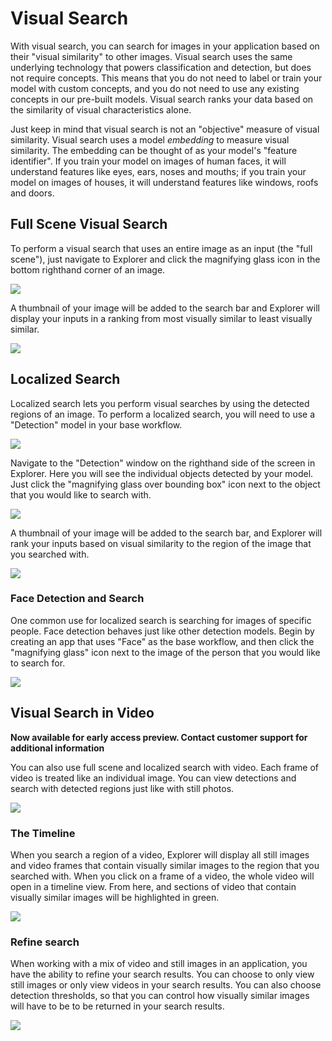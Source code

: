 # Visual Search

With visual search, you can search for images in your application based on their "visual similarity" to other images. Visual search uses the same underlying technology that powers classification and detection, but does not require concepts. This means that you do not need to label or train your model with custom concepts, and you do not need to use any existing concepts in our pre-built models. Visual search ranks your data based on the similarity of visual characteristics alone.

Just keep in mind that visual search is not an "objective" measure of visual similarity. Visual search uses a model *embedding* to measure visual similarity. The embedding can be thought of as your model's "feature identifier". If you train your model on images of human faces, it will understand features like eyes, ears, noses and mouths; if you train your model on images of houses, it will understand features like windows, roofs and doors.

## Full Scene Visual Search

To perform a visual search that uses an entire image as an input (the "full scene"), just navigate to Explorer and click the magnifying glass icon in the bottom righthand corner of an image.

![](../../images/magnify_glass.jpg)

A thumbnail of your image will be added to the search bar and Explorer will display your inputs in a ranking from most visually similar to least visually similar.

![](../../images/visual_search_results.jpg)

## Localized Search

Localized search lets you perform visual searches by using the detected regions of an image. To perform a localized search, you will need to use a "Detection" model in your base workflow.

![](../../images/detection_model.jpg)

Navigate to the "Detection" window on the righthand side of the screen in Explorer. Here you will see the individual objects detected by your model. Just click the "magnifying glass over bounding box" icon next to the object that you would like to search with.

![](../../images/local_magnify.jpg)

A thumbnail of your image will be added to the search bar, and Explorer will rank your inputs based on visual similarity to the region of the image that you searched with.

![](../../images/visual_searh_local.jpg)

### Face Detection and Search

One common use for localized search is searching for images of specific people. Face detection behaves just like other detection models. Begin by creating an app that uses "Face" as the base workflow, and then click the "magnifying glass" icon next to the image of the person that you would like to search for.

![](../../images/face_search.jpg)

## Visual Search in Video

**Now available for early access preview. Contact customer support for additional information**

You can also use full scene and localized search with video. Each frame of video is treated like an individual image. You can view detections and search with detected regions just like with still photos.

![](../../images/local_magnify_video.jpg)

### The Timeline

When you search a region of a video, Explorer will display all still images and video frames that contain visually similar images to the region that you searched with. When you click on a frame of a video, the whole video will open in a timeline view. From here, and sections of video that contain visually similar images will be highlighted in green.

![](../../images/search_timeline.jpg)

### Refine search

When working with a mix of video and still images in an application, you have the ability to refine your search results. You can choose to only view still images or only view videos in your search results. You can also choose detection thresholds, so that you can control how visually similar images will have to be to be returned in your search results.

![](../../images/refine_search.jpg)
